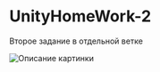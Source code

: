 # UnityHomeWork-2
Второе задание в отдельной ветке

![Описание картинки](https://avatars.mds.yandex.net/i?id=b8ded83261902ac72df5a07eab2cd8370b0ec6a7-16514974-images-thumbs&n=13)
